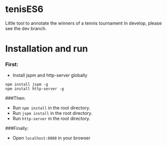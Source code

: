 # tenisES6
Little tool to annotate the winners of a tennis tournament
In develop, please see the dev branch.

# Installation and run

### First:
- Install jspm and http-server globally
```
npm install jspm -g 
npm install http-server -g
```
###Then:

- Run ```npm install``` in the root directory.
- Run ```jspm install``` in the root directory.
- Run ```http-server``` in the root directory.

###Finally:

- Open ```localhost:8080``` in your browser
